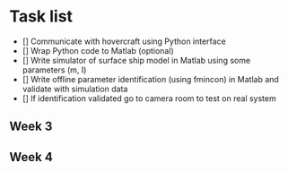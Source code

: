 # Task list

- [] Communicate with hovercraft using Python interface
- [] Wrap Python code to Matlab (optional)
- [] Write simulator of surface ship model in Matlab using some parameters (m, I)
- [] Write offline parameter identification (using fmincon) in Matlab and validate with simulation data
- [] If identification validated go to camera room to test on real system

## Week 3

## Week 4